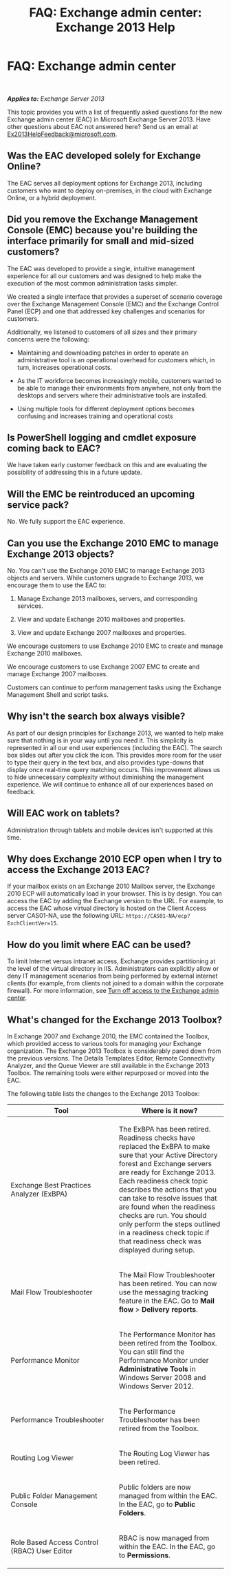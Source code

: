 ﻿---
title: 'FAQ: Exchange admin center: Exchange 2013 Help'
TOCTitle: 'FAQ: Exchange admin center'
ms:assetid: 3de0042f-74a6-458f-947c-3cd6eeacd6ab
ms:mtpsurl: https://technet.microsoft.com/en-us/library/JJ552409(v=EXCHG.150)
ms:contentKeyID: 48679374
ms.date: 05/13/2016
mtps_version: v=EXCHG.150
---

# FAQ: Exchange admin center

 

_**Applies to:** Exchange Server 2013_


This topic provides you with a list of frequently asked questions for the new Exchange admin center (EAC) in Microsoft Exchange Server 2013. Have other questions about EAC not answered here? Send us an email at [Ex2013HelpFeedback@microsoft.com](mailto:ex2013helpfeedback@microsoft.com).

## Was the EAC developed solely for Exchange Online?

The EAC serves all deployment options for Exchange 2013, including customers who want to deploy on-premises, in the cloud with Exchange Online, or a hybrid deployment.

## Did you remove the Exchange Management Console (EMC) because you're building the interface primarily for small and mid-sized customers?

The EAC was developed to provide a single, intuitive management experience for all our customers and was designed to help make the execution of the most common administration tasks simpler.

We created a single interface that provides a superset of scenario coverage over the Exchange Management Console (EMC) and the Exchange Control Panel (ECP) and one that addressed key challenges and scenarios for customers.

Additionally, we listened to customers of all sizes and their primary concerns were the following:

  - Maintaining and downloading patches in order to operate an administrative tool is an operational overhead for customers which, in turn, increases operational costs.

  - As the IT workforce becomes increasingly mobile, customers wanted to be able to manage their environments from anywhere, not only from the desktops and servers where their administrative tools are installed.

  - Using multiple tools for different deployment options becomes confusing and increases training and operational costs

## Is PowerShell logging and cmdlet exposure coming back to EAC?

We have taken early customer feedback on this and are evaluating the possibility of addressing this in a future update.

## Will the EMC be reintroduced an upcoming service pack?

No. We fully support the EAC experience.

## Can you use the Exchange 2010 EMC to manage Exchange 2013 objects?

No. You can't use the Exchange 2010 EMC to manage Exchange 2013 objects and servers. While customers upgrade to Exchange 2013, we encourage them to use the EAC to:

1.  Manage Exchange 2013 mailboxes, servers, and corresponding services.

2.  View and update Exchange 2010 mailboxes and properties.

3.  View and update Exchange 2007 mailboxes and properties.

We encourage customers to use Exchange 2010 EMC to create and manage Exchange 2010 mailboxes.

We encourage customers to use Exchange 2007 EMC to create and manage Exchange 2007 mailboxes.

Customers can continue to perform management tasks using the Exchange Management Shell and script tasks.

## Why isn't the search box always visible?

As part of our design principles for Exchange 2013, we wanted to help make sure that nothing is in your way until you need it. This simplicity is represented in all our end user experiences (including the EAC). The search box slides out after you click the icon. This provides more room for the user to type their query in the text box, and also provides type-downs that display once real-time query matching occurs. This improvement allows us to hide unnecessary complexity without diminishing the management experience. We will continue to enhance all of our experiences based on feedback.

## Will EAC work on tablets?

Administration through tablets and mobile devices isn't supported at this time.

## Why does Exchange 2010 ECP open when I try to access the Exchange 2013 EAC?

If your mailbox exists on an Exchange 2010 Mailbox server, the Exchange 2010 ECP will automatically load in your browser. This is by design. You can access the EAC by adding the Exchange version to the URL. For example, to access the EAC whose virtual directory is hosted on the Client Access server CAS01-NA, use the following URL: `https://CAS01-NA/ecp?ExchClientVer=15`.

## How do you limit where EAC can be used?

To limit Internet versus intranet access, Exchange provides partitioning at the level of the virtual directory in IIS. Administrators can explicitly allow or deny IT management scenarios from being performed by external internet clients (for example, from clients not joined to a domain within the corporate firewall). For more information, see [Turn off access to the Exchange admin center](turn-off-access-to-the-exchange-admin-center-exchange-2013-help.md).

## What's changed for the Exchange 2013 Toolbox?

In Exchange 2007 and Exchange 2010, the EMC contained the Toolbox, which provided access to various tools for managing your Exchange organization. The Exchange 2013 Toolbox is considerably pared down from the previous versions. The Details Templates Editor, Remote Connectivity Analyzer, and the Queue Viewer are still available in the Exchange 2013 Toolbox. The remaining tools were either repurposed or moved into the EAC.

The following table lists the changes to the Exchange 2013 Toolbox:


<table>
<colgroup>
<col style="width: 50%" />
<col style="width: 50%" />
</colgroup>
<thead>
<tr class="header">
<th>Tool</th>
<th>Where is it now?</th>
</tr>
</thead>
<tbody>
<tr class="odd">
<td><p>Exchange Best Practices Analyzer (ExBPA)</p></td>
<td><p>The ExBPA has been retired. Readiness checks have replaced the ExBPA to make sure that your Active Directory forest and Exchange servers are ready for Exchange 2013. Each readiness check topic describes the actions that you can take to resolve issues that are found when the readiness checks are run. You should only perform the steps outlined in a readiness check topic if that readiness check was displayed during setup.</p></td>
</tr>
<tr class="even">
<td><p>Mail Flow Troubleshooter</p></td>
<td><p>The Mail Flow Troubleshooter has been retired. You can now use the messaging tracking feature in the EAC. Go to <strong>Mail flow</strong> &gt; <strong>Delivery reports</strong>.</p></td>
</tr>
<tr class="odd">
<td><p>Performance Monitor</p></td>
<td><p>The Performance Monitor has been retired from the Toolbox. You can still find the Performance Monitor under <strong>Administrative Tools</strong> in Windows Server 2008 and Windows Server 2012.</p></td>
</tr>
<tr class="even">
<td><p>Performance Troubleshooter</p></td>
<td><p>The Performance Troubleshooter has been retired from the Toolbox.</p></td>
</tr>
<tr class="odd">
<td><p>Routing Log Viewer</p></td>
<td><p>The Routing Log Viewer has been retired.</p></td>
</tr>
<tr class="even">
<td><p>Public Folder Management Console</p></td>
<td><p>Public folders are now managed from within the EAC. In the EAC, go to <strong>Public Folders</strong>.</p></td>
</tr>
<tr class="odd">
<td><p>Role Based Access Control (RBAC) User Editor</p></td>
<td><p>RBAC is now managed from within the EAC. In the EAC, go to <strong>Permissions</strong>.</p></td>
</tr>
</tbody>
</table>

